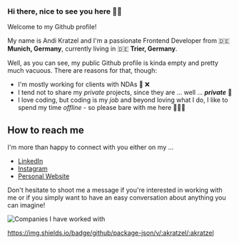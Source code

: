 ### Hi there, nice to see you here ✌🏻

Welcome to my Github profile!

My name is Andi Kratzel and I'm a passionate Frontend Developer from 🇩🇪 **Munich, Germany**, currently living in 🇩🇪 **Trier, Germany**.

Well, as you can see, my public Github profile is kinda empty and pretty much vacuous. There are reasons for that, though:

- I'm mostly working for clients with NDAs 📖 ❌
- I tend not to share my *private* projects, since they are ... well ... ***private*** 🚷
- I love coding, but coding is my *job* and beyond loving what I do, I like to spend my time *offline* - so please bare with me here 🏋🏻‍♂️

## How to reach me
I'm more than happy to connect with you either on my ...

- [LinkedIn](https://www.linkedin.com/in/der-kratzel/)
- [Instagram](https://instagram.com/derkratzel)
- [Personal Website](https://www.der-kratzel.de)

Don't hesitate to shoot me a message if you're interested in working with me or if you simply want to have an easy conversation about anything you can imagine!

![Companies I have worked with](https://export-download.canva.com/u1HVc/DAEvneu1HVc/78/0/0001-12179920516.png?X-Amz-Algorithm=AWS4-HMAC-SHA256&X-Amz-Credential=AKIAJHKNGJLC2J7OGJ6Q%2F20211112%2Fus-east-1%2Fs3%2Faws4_request&X-Amz-Date=20211112T205109Z&X-Amz-Expires=64427&X-Amz-Signature=19b6a12af80d0605249c7481264183adad648de5367bfdb129e1406dfc06dea9&X-Amz-SignedHeaders=host&response-content-disposition=attachment%3B%20filename%2A%3DUTF-8%27%27Companies%2520that%2520trust%2520me.png&response-expires=Sat%2C%2013%20Nov%202021%2014%3A44%3A56%20GMT)

https://img.shields.io/badge/github/package-json/v/:akratzel/:akratzel
